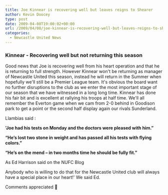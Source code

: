 ```yaml
---
title: Joe Kinnear is recovering well but leaves reigns to Shearer
author: Kevin Doocey
type: post
date: 2009-04-08T19:00:02+00:00
url: /2009/04/08/joe-kinnear-is-recovering-well-but-leaves-reigns-to-shearer/
categories:
  - Newcastle United News
---
```


### Kinnear - Recovering well but not returning this season

Good news that Joe is recovering well from his heart operation and that he is returning to full strength. However Kinnear won't be returning as manager of Newcastle United this season, instead he will return in the Summer when hopefully we'll still be a Premier League team. It's obvious the board want no further disruptions to the club as we enter the most important stage of our season that we have witnessed in a long long time. Kinnear has done his fair bit and is excellent at rallying his troops at half time. We'll all remember the Everton game when we cam from 2-0 behind in Goodison park to get a point or the second half display again our rivals Sunderland.

Llambias said :

**'Joe had his tests on Monday and the doctors were pleased with him.”**

**“He’s lost two stone in weight and has passed all his tests with flying colors.”**

**“He’s on the mend – in two months time he should be fully fit.”**

As Ed Harrison said on the NUFC Blog

Anybody who is willing to do that for the Newcastle United club will always have a special place in our heart!' We said Ed.

Comments appreciated 🙂
